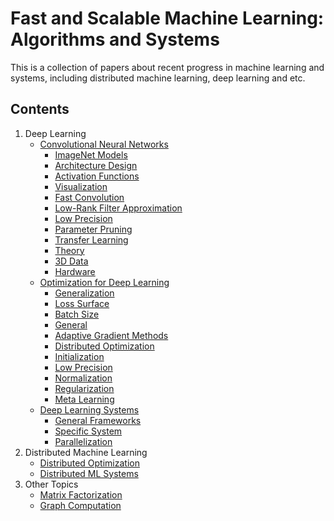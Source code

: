 # Fast and Scalable Machine Learning: Algorithms and Systems


This is a collection of papers about recent progress in machine learning and systems, including distributed machine learning, deep learning and etc.

## Contents
1. Deep Learning
	- [Convolutional Neural Networks](dl_cnn.md)  
		- [ImageNet Models](dl_cnn.md#imagenet-models)  
		- [Architecture Design](dl_cnn.md#architecture-design)  
		- [Activation Functions](dl_cnn.md#activation-functions)  
		- [Visualization](dl_cnn.md#visualization)  
		- [Fast Convolution](dl_cnn.md#fast-convolution)  
		- [Low-Rank Filter Approximation](dl_cnn.md#low-rank-filter-approximation)
		- [Low Precision](dl_cnn.md#low-precision)  
		- [Parameter Pruning](dl_cnn.md#parameter-pruning)  
		- [Transfer Learning](dl_cnn.md#transfer-learning)  
		- [Theory](dl_cnn.md#theory)  
		- [3D Data](dl_cnn.md#3d-data)  
		- [Hardware](dl_cnn.md#hardware)  
	- [Optimization for Deep Learning](dl_opt.md)  
		- [Generalization](dl_opt.md#generalization)  
		- [Loss Surface](dl_opt.md#loss-surface)  
		- [Batch Size](dl_opt.md#batch-size)  
		- [General](dl_opt.md#general)  
		- [Adaptive Gradient Methods](dl_opt.md#adaptive-gradient-methods)  
		- [Distributed Optimization](dl_opt.md#distributed-optimization)  
		- [Initialization](dl_opt.md#initialization)  
		- [Low Precision](dl_opt.md#low-precision)  
		- [Normalization](dl_opt.md#normalization)  
		- [Regularization](dl_opt.md#regularization)  
		- [Meta Learning](dl_opt.md#meta-learning)  
	- [Deep Learning Systems](dl_sys.md) 	
		- [General Frameworks](dl_sys.md#general-frameworks)  
		- [Specific System](dl_sys.md#specific-system)  
		- [Parallelization](dl_sys.md#parallelization)  
2. Distributed Machine Learning
	- [Distributed Optimization](dist_ml.md#distributed-optimization)
	- [Distributed ML Systems](dist_ml.md#distributed-ml-systems)
3. Other Topics
	- [Matrix Factorization](matrix_fact.md)
	- [Graph Computation](graph.md)
